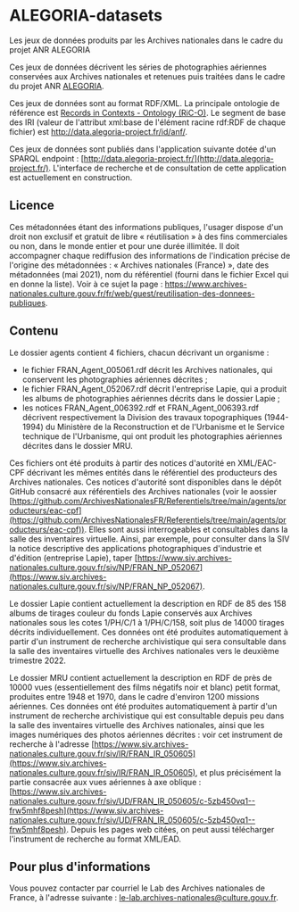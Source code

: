 # ALEGORIA-datasets


Les jeux de données produits par les Archives nationales dans le cadre du projet ANR ALEGORIA

Ces jeux de données décrivent les séries de photographies aériennes conservées aux Archives nationales et retenues puis traitées dans le cadre du projet ANR [ALEGORIA](https://www.alegoria-project.fr).

Ces jeux de données sont au format RDF/XML. La principale ontologie de référence est [Records in Contexts - Ontology (RiC-O)](https://www.ica.org/standards/RiC/ontology). Le segment de base des IRI (valeur de l'attribut xml:base de l'élément racine rdf:RDF de chaque fichier) est http://data.alegoria-project.fr/id/anf/. 

Ces jeux de données sont publiés dans l'application suivante dotée d'un SPARQL endpoint : [http://data.alegoria-project.fr/](http://data.alegoria-project.fr/). L'interface de recherche et de consultation de cette application est actuellement en construction. 

## Licence

Ces métadonnées étant des informations publiques, l'usager dispose d'un droit non exclusif et gratuit de libre « réutilisation » à des fins commerciales ou non, dans le monde entier et pour une durée illimitée. Il doit accompagner chaque rediffusion des informations de l'indication précise de l'origine des métadonnées : « Archives nationales (France) », date des métadonnées (mai 2021), nom du référentiel (fourni dans le fichier Excel qui en donne la liste). Voir à ce sujet la page : https://www.archives-nationales.culture.gouv.fr/fr/web/guest/reutilisation-des-donnees-publiques.

## Contenu

Le dossier agents contient 4 fichiers, chacun décrivant un organisme :
- le fichier FRAN_Agent_005061.rdf décrit les Archives nationales, qui conservent les photographies aériennes décrites ;
- le fichier FRAN_Agent_052067.rdf décrit l'entreprise Lapie, qui a produit les albums de photographies aériennes décrits dans le dossier Lapie ;
- les notices FRAN_Agent_006392.rdf et FRAN_Agent_006393.rdf décrivent respectivement la Division des travaux topographiques (1944-1994) du Ministère de la Reconstruction et de l'Urbanisme et le Service technique de l'Urbanisme, qui ont produit les photographies aériennes décrites dans le dossier MRU.


Ces fichiers ont été produits à partir des notices d'autorité en XML/EAC-CPF décrivant les mêmes entités dans le référentiel des producteurs des Archives nationales. Ces notices d'autorité sont disponibles dans le dépôt GitHub consacré aux référentiels des Archives nationales (voir le aossier [https://github.com/ArchivesNationalesFR/Referentiels/tree/main/agents/producteurs/eac-cpf](https://github.com/ArchivesNationalesFR/Referentiels/tree/main/agents/producteurs/eac-cpf)). Elles sont aussi interrogeables et consultables dans la salle des inventaires virtuelle. Ainsi, par exemple, pour consulter dans la SIV la notice descriptive des applications photographiques d'industrie et d'édition (entreprise Lapie), taper [https://www.siv.archives-nationales.culture.gouv.fr/siv/NP/FRAN_NP_052067](https://www.siv.archives-nationales.culture.gouv.fr/siv/NP/FRAN_NP_052067).

Le dossier Lapie contient actuellement la description en RDF de 85 des 158 albums de tirages couleur du fonds Lapie conservés aux Archives nationales sous les cotes 1/PH/C/1 à 1/PH/C/158, soit plus de 14000 tirages décrits individuellement. Ces données ont été produites automatiquement à partir d'un instrument de recherche archivistique qui sera consultable dans la salle des inventaires virtuelle des Archives nationales vers le deuxième trimestre 2022.

Le dossier MRU contient actuellement la description en RDF de près de 10000 vues (essentiellement des films négatifs noir et blanc) petit format, produites entre 1948 et 1970, dans le cadre d'environ 1200 missions aériennes. Ces données ont été produites automatiquement à partir d'un instrument de recherche archivistique qui est consultable depuis peu dans la salle des inventaires virtuelle des Archives nationales, ainsi que les images numériques des photos aériennes décrites : voir cet instrument de recherche à l'adresse [https://www.siv.archives-nationales.culture.gouv.fr/siv/IR/FRAN_IR_050605](https://www.siv.archives-nationales.culture.gouv.fr/siv/IR/FRAN_IR_050605), et plus précisément la partie consacrée aux vues aériennes à axe oblique : [https://www.siv.archives-nationales.culture.gouv.fr/siv/UD/FRAN_IR_050605/c-5zb450vq1--frw5mhf8pesh](https://www.siv.archives-nationales.culture.gouv.fr/siv/UD/FRAN_IR_050605/c-5zb450vq1--frw5mhf8pesh). Depuis les pages web citées, on peut aussi télécharger l'instrument de recherche au format XML/EAD.

## Pour plus d'informations

Vous pouvez contacter par courriel le Lab des Archives nationales de France, à l'adresse suivante :  <le-lab.archives-nationales@culture.gouv.fr>.
